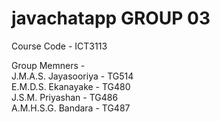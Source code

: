 # javachatapp GROUP 03

Course Code - ICT3113

Group Memners - <br>J.M.A.S. Jayasooriya - TG514 <br>
                E.M.D.S. Ekanayake       - TG480 <br>
                J.S.M. Priyashan         - TG486 <br>
                A.M.H.S.G. Bandara       - TG487
                
                
